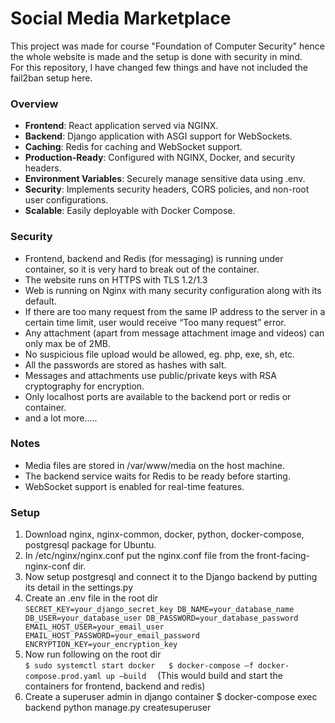 # Social Media Marketplace
This project was made for course "Foundation of Computer Security" hence the whole website is made and the setup is done with security in mind.  
For this repository, I have changed few things and have not included the fail2ban setup here.

### Overview
- **Frontend**: React application served via NGINX.
- **Backend**: Django application with ASGI support for WebSockets.
- **Caching**: Redis for caching and WebSocket support.
- **Production-Ready**: Configured with NGINX, Docker, and security headers.
- **Environment Variables**: Securely manage sensitive data using .env.
- **Security**: Implements security headers, CORS policies, and non-root user configurations.
- **Scalable**: Easily deployable with Docker Compose.

### Security
-	Frontend, backend and Redis (for messaging) is running under container, so it is very hard to break out of the container.
-	The website runs on HTTPS with TLS 1.2/1.3
-	Web is running on Nginx with many security configuration along with its default.
-	If there are too many request from the same IP address to the server in a certain time limit, user would receive “Too many request” error.
-	Any attachment (apart from message attachment image and videos) can only max be of 2MB.
-	No suspicious file upload would be allowed, eg. php, exe, sh, etc.
-	All the passwords are stored as hashes with salt.
-	Messages and attachments use public/private keys with RSA cryptography for encryption.
-	Only localhost ports are available to the backend port or redis or container.
-	and a lot more.....

### Notes
- Media files are stored in /var/www/media on the host machine.
- The backend service waits for Redis to be ready before starting.
- WebSocket support is enabled for real-time features.

### Setup
1.	Download nginx, nginx-common, docker, python, docker-compose, postgresql package for Ubuntu.
2.	In /etc/nginx/nginx.conf put the nginx.conf file from the front-facing-nginx-conf dir.
3.	Now setup postgresql and connect it to the Django backend by putting its detail in the settings.py
4.	Create an .env file in the root dir  
   `SECRET_KEY=your_django_secret_key
  	DB_NAME=your_database_name
  	DB_USER=your_database_user
  	DB_PASSWORD=your_database_password
  	EMAIL_HOST_USER=your_email_user
  	EMAIL_HOST_PASSWORD=your_email_password
  	ENCRYPTION_KEY=your_encryption_key`  
6.	Now run following on the root dir  
`$ sudo systemctl start docker  
$ docker-compose –f docker-compose.prod.yaml up –build  `
(This would build and start the containers for frontend, backend and redis)
7.	Create a superuser admin in django container
$ docker-compose exec backend python manage.py createsuperuser 
